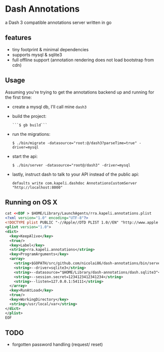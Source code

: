 # Dash Annotations

a Dash 3 compatible annotations server written in go

## features

- tiny footprint & minimal dependencies
- supports mysql & sqlite3
- full offline support (annotation rendering does not load bootstrap from cdn)

## Usage

Assuming you're trying to get the annotations backend up and running for the first time:

- create a mysql db, I'll call mine `dash3`

- build the project:

      ```$ gb build```

- run the migrations:

    ```$ ./bin/migrate -datasource="root:@/dash3?parseTime=true" -driver=mysql```

- start the api:

    ```$ ./bin/server -datasource="root@/dash3" -driver=mysql```

- lastly, instruct dash to talk to your API instead of the public api:

    ```defaults write com.kapeli.dashdoc AnnotationsCustomServer "http://localhost:8000"```

## Running on OS X

``` xml
cat <<EOF > $HOME/Library/LaunchAgents/rra.kapeli.annotations.plist
<?xml version="1.0" encoding="UTF-8"?>
<!DOCTYPE plist PUBLIC "-//Apple//DTD PLIST 1.0//EN" "http://www.apple.com/DTDs/PropertyList-1.0.dtd">
<plist version="1.0">
<dict>
  <key>KeepAlive</key>
  <true/>
  <key>Label</key>
  <string>rra.kapeli.annotations</string>
  <key>ProgramArguments</key>
  <array>
    <string>$GOPATH/src/github.com/nicolai86/dash-annotations/bin/server</string>
    <string>--driver=sqlite3</string>
    <string>--datasource="$HOME/Library/dash-annotations/dash.sqlite3"</string>
    <string>--session.secret=1234123412341234</string>
    <string>--listen=127.0.0.1:54111</string>
  </array>
  <key>RunAtLoad</key>
  <true/>
  <key>WorkingDirectory</key>
  <string>/usr/local/var</string>
</dict>
</plist>
EOF
```

## TODO

- forgotten password handling (request/ reset)
